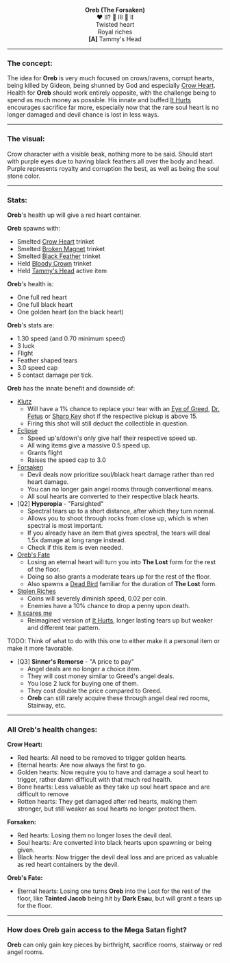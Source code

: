 <p style="text-align: center;">
  <b>Oreb (The Forsaken)</b>
  <br>
  ❤ II? 🥾 III 🔪 II
  <br>
  Twisted heart
  <br>
  Royal riches
  <br>
  <b>[A]</b> Tammy's Head
</p>

---


### The concept:

The idea for **Oreb** is very much focused on crows/ravens, corrupt hearts, being killed by Gideon, being shunned by God and especially [Crow Heart](https://bindingofisaacrebirth.fandom.com/wiki/Crow_Heart).
Health for **Oreb** should work entirely opposite, with the challenge being to spend as much money as possible.
His innate and buffed [It Hurts](https://bindingofisaacrebirth.fandom.com/wiki/It_Hurts) encourages sacrifice far more, especially now that the rare soul heart is no longer damaged and devil chance is lost in less ways.

---

### The visual:

Crow character with a visible beak, nothing more to be said.
Should start with purple eyes due to having black feathers all over the body and head.
Purple represents royalty and corruption the best, as well as being the soul stone color.

---

### Stats:

**Oreb**'s health up will give a red heart container.

**Oreb** spawns with:
- Smelted [Crow Heart](https://bindingofisaacrebirth.fandom.com/wiki/Crow_Heart) trinket
- Smelted [Broken Magnet](https://bindingofisaacrebirth.fandom.com/wiki/Broken_Magnet) trinket
- Smelted [Black Feather](https://bindingofisaacrebirth.fandom.com/wiki/Black_Feather) trinket
- Held [Bloody Crown](https://bindingofisaacrebirth.fandom.com/wiki/Bloody_Crown) trinket
- Held [Tammy's Head](https://bindingofisaacrebirth.fandom.com/wiki/Tammy's_Head) active item

**Oreb**'s health is:
- One full red heart
- One full black heart
- One golden heart (on the black heart)

**Oreb**'s stats are:
- 1.30 speed (and 0.70 minimum speed)
- 3 luck
- Flight
- Feather shaped tears
- 3.0 speed cap
- 5 contact damage per tick.

**Oreb** has the innate benefit and downside of:
- [Klutz](/docs/items/passive/shit/Klutz/idea.md)
  - Will have a 1% chance to replace your tear with an [Eye of Greed](https://bindingofisaacrebirth.fandom.com/wiki/Eye_of_Greed), [Dr. Fetus](https://bindingofisaacrebirth.fandom.com/wiki/Dr._Fetus) or [Sharp Key](https://bindingofisaacrebirth.fandom.com/wiki/Sharp_Key) shot if the respective pickup is above 15.
  - Firing this shot will still deduct the collectible in question.
- [Eclipse](/docs/items/passive/amazing/Eclipse/idea.md)
  - Speed up's/down's only give half their respective speed up.
  - All wing items give a massive 0.5 speed up.
  - Grants flight
  - Raises the speed cap to 3.0
- [Forsaken](/docs/items/passive/okay/Forsaken/idea.md)
  - Devil deals now prioritize soul/black heart damage rather than red heart damage.
  - You can no longer gain angel rooms through conventional means.
  - All soul hearts are converted to their respective black hearts.
- [Q2] **Hyperopia** - "Farsighted"
  - Spectral tears up to a short distance, after which they turn normal.
  - Allows you to shoot through rocks from close up, which is when spectral is most important.
  - If you already have an item that gives spectral, the tears will deal 1.5x damage at long range instead.
  - Check if this item is even needed.
- [Oreb's Fate](/docs/items/passive/shit/Oreb%27s%20Fate/idea.md)
  - Losing an eternal heart will turn you into **The Lost** form for the rest of the floor.
  - Doing so also grants a moderate tears up for the rest of the floor.
  - Also spawns a [Dead Bird](https://bindingofisaacrebirth.fandom.com/wiki/Dead_Bird) familiar for the duration of **The Lost** form.
- [Stolen Riches](/docs/items/passive/shit/Stolen%20Riches/idea.md)
  - Coins will severely diminish speed, 0.02 per coin.
  - Enemies have a 10% chance to drop a penny upon death.
- [It scares me](/docs/items/passive/okay/It%20scares%20me/idea.md)
  - Reimagined version of [It Hurts](https://bindingofisaacrebirth.fandom.com/wiki/It_Hurts), longer lasting tears up but weaker and different tear pattern.

TODO: Think of what to do with this one to either make it a personal item or make it more favorable.
- [Q3] **Sinner's Remorse** - "A price to pay"
  - Angel deals are no longer a choice item.
  - They will cost money similar to Greed's angel deals.
  - You lose 2 luck for buying one of them.
  - They cost double the price compared to Greed.
  - **Oreb** can still rarely acquire these through angel deal red rooms, Stairway, etc.

---

### All Oreb's health changes:

**Crow Heart:**
- Red hearts: All need to be removed to trigger golden hearts.
- Eternal hearts: Are now always the first to go.
- Golden hearts: Now require you to have and damage a soul heart to trigger, rather damn difficult with that much red health.
- Bone hearts: Less valuable as they take up soul heart space and are difficult to remove
- Rotten hearts: They get damaged after red hearts, making them stronger, but still weaker as soul hearts no longer protect them.

**Forsaken:**
- Red hearts: Losing them no longer loses the devil deal.
- Soul hearts: Are converted into black hearts upon spawning or being given.
- Black hearts: Now trigger the devil deal loss and are priced as valuable as red heart containers by the devil.

**Oreb's Fate:**
- Eternal hearts: Losing one turns **Oreb** into the Lost for the rest of the floor, like **Tainted Jacob** being hit by **Dark Esau**, but will grant a tears up for the floor.

---

### How does Oreb gain access to the Mega Satan fight?

**Oreb** can only gain key pieces by birthright, sacrifice rooms, stairway or red angel rooms.
